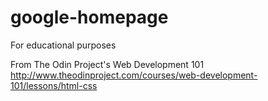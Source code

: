 # google-homepage
For educational purposes

From The Odin Project's Web Development 101
http://www.theodinproject.com/courses/web-development-101/lessons/html-css